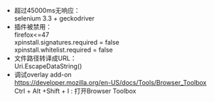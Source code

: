 * 超过45000ms无响应：  
selenium 3.3 + geckodriver  
* 插件被禁用：  
firefox<=47  
xpinstall.signatures.required = false  
xpinstall.whitelist.required = false  
* 文件路径转译成URL：  
Uri.EscapeDataString()  
* 调试overlay add-on  
https://developer.mozilla.org/en-US/docs/Tools/Browser_Toolbox  
Ctrl + Alt +Shift + I : 打开Browser Toolbox  
